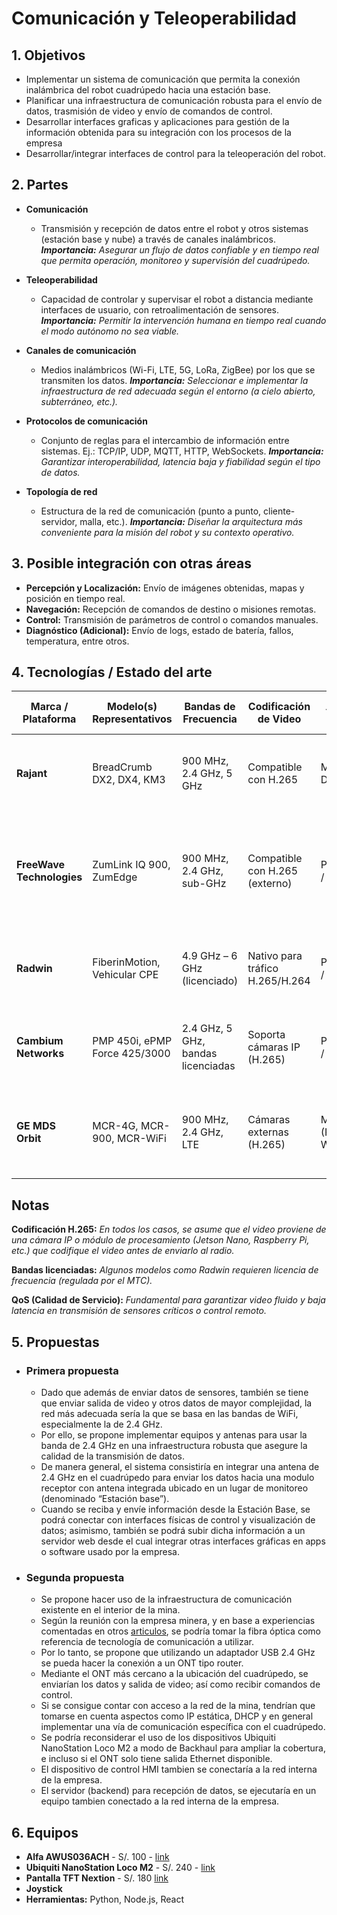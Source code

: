 # Comunicación y Teleoperabilidad

## 1. Objetivos
* Implementar un sistema de comunicación que permita la conexión inalámbrica del robot cuadrúpedo hacia una estación base.
* Planificar una infraestructura de comunicación robusta para el envío de datos, trasmisión de video y envío de comandos de control.
* Desarrollar interfaces graficas y aplicaciones para gestión de la información obtenida para su integración con los procesos de la empresa
* Desarrollar/integrar interfaces de control para la teleoperación del robot.

## 2. Partes
* **Comunicación** 
    * Transmisión y recepción de datos entre el robot y otros sistemas (estación base y nube) a través de canales inalámbricos. _**Importancia:** Asegurar un flujo de datos confiable y en tiempo real que permita operación, monitoreo y supervisión del cuadrúpedo._

* **Teleoperabilidad**
    * Capacidad de controlar y supervisar el robot a distancia mediante interfaces de usuario, con retroalimentación de sensores. _**Importancia:** Permitir la intervención humana en tiempo real cuando el modo autónomo no sea viable._

* **Canales de comunicación**
    * Medios inalámbricos (Wi-Fi, LTE, 5G, LoRa, ZigBee) por los que se transmiten los datos. _**Importancia:** Seleccionar e implementar la infraestructura de red adecuada según el entorno (a cielo abierto, subterráneo, etc.)._

* **Protocolos de comunicación**
    * Conjunto de reglas para el intercambio de información entre sistemas. Ej.: TCP/IP, UDP, MQTT, HTTP, WebSockets. _**Importancia:** Garantizar interoperabilidad, latencia baja y fiabilidad según el tipo de datos._

* **Topología de red**
    * Estructura de la red de comunicación (punto a punto, cliente-servidor, malla, etc.). _**Importancia:** Diseñar la arquitectura más conveniente para la misión del robot y su contexto operativo._

## 3. Posible integración con otras áreas
* **Percepción y Localización:** Envío de imágenes obtenidas, mapas y posición en tiempo real.
* **Navegación:** Recepción de comandos de destino o misiones remotas.
* **Control:** Transmisión de parámetros de control o comandos manuales.
* **Diagnóstico (Adicional):** Envío de logs, estado de batería, fallos, temperatura, entre otros.

## 4. Tecnologías / Estado del arte

| Marca / Plataforma       | Modelo(s) Representativos           | Bandas de Frecuencia       | Codificación de Video       | Tipo de Red              | Características Clave                                                                                     | Precio Aproximado (USD) |
|--------------------------|-------------------------------------|----------------------------|-----------------------------|--------------------------|------------------------------------------------------------------------------------------------------------|--------------------------|
| **Rajant**               | BreadCrumb DX2, DX4, KM3            | 900 MHz, 2.4 GHz, 5 GHz    | Compatible con H.265        | Mesh Dinámica            | Red Mesh autosanable, tolerante a fallos, ideal para vehículos móviles.                                   | $1,200 – $2,500          |
| **FreeWave Technologies**| ZumLink IQ 900, ZumEdge             | 900 MHz, 2.4 GHz, sub-GHz  | Compatible con H.265 (externo) | Punto a Punto / Multipunto | Radios industriales, integrables con cámaras IP o SBC (Jetson, etc.), cifrado AES, Edge Computing opcional | $1,000 – $3,000          |
| **Radwin**               | FiberinMotion, Vehicular CPE        | 4.9 GHz – 6 GHz (licenciado) | Nativo para tráfico H.265/H.264 | Punto a Punto / Móvil    | Ideal para vehículos en movimiento, QoS garantizada, baja latencia.                                        | $1,500 – $3,500          |
| **Cambium Networks**     | PMP 450i, ePMP Force 425/3000       | 2.4 GHz, 5 GHz, bandas licenciadas | Soporta cámaras IP (H.265)  | Punto a Punto / Multipunto | QoS avanzada, multicast de video, gestión remota, industrial y resistente.                                 | $800 – $2,000            |
| **GE MDS Orbit**         | MCR-4G, MCR-900, MCR-WiFi           | 900 MHz, 2.4 GHz, LTE      | Cámaras externas (H.265)    | Multiprotocolo (RF, LTE, WiFi) | Alta disponibilidad, redundancia de enlaces, integración SCADA e IoT industrial.                          | $1,500 – $4,000          |


## Notas

**Codificación H.265:** *En todos los casos, se asume que el video proviene de una cámara IP o módulo de procesamiento (Jetson Nano, Raspberry Pi, etc.) que codifique el video antes de enviarlo al radio.*

**Bandas licenciadas:** *Algunos modelos como Radwin requieren licencia de frecuencia (regulada por el MTC).*

**QoS (Calidad de Servicio):** *Fundamental para garantizar video fluido y baja latencia en transmisión de sensores críticos o control remoto.*

## 5. Propuestas

* ### Primera propuesta
    * Dado que además de enviar datos de sensores, también se tiene que enviar salida de video y otros datos de mayor complejidad, la red más adecuada sería la que se basa en las bandas de WiFi, especialmente la de 2.4 GHz. 
    * Por ello, se propone implementar equipos y antenas para usar la banda de 2.4 GHz en una infraestructura robusta que asegure la calidad de la transmisión de datos. 
    * De manera general, el sistema consistiría en integrar una antena de 2.4 GHz en el cuadrúpedo para enviar los datos hacia una modulo receptor con antena integrada ubicado en un lugar de monitoreo (denominado “Estación base”). 
    * Cuando se reciba y envíe información desde la Estación Base, se podrá conectar con interfaces físicas de control y visualización de datos; asimismo, también se podrá subir dicha información a un servidor web desde el cual integrar otras interfaces gráficas en apps o software usado por la empresa.

* ### Segunda propuesta
    * Se propone hacer uso de la infraestructura de comunicación existente en el interior de la mina.
    * Según la reunión con la empresa minera, y en base a experiencias comentadas en otros [articulos](https://www.furukawalatam.com/es/conexion-furukawa-detalles/fibra-optica-y-mineria-transformacion-digital-hacia-la-industria-40), se podría tomar la fibra óptica como referencia de tecnología de comunicación a utilizar.
    * Por lo tanto, se propone que utilizando un adaptador USB 2.4 GHz se pueda hacer la conexión a un ONT tipo router. 
    * Mediante el ONT más cercano a la ubicación del cuadrúpedo, se enviarían los datos y salida de video; así como recibir comandos de control.
    * Si se consigue contar con acceso a la red de la mina, tendrían que tomarse en cuenta aspectos como IP estática, DHCP y en general implementar una vía de comunicación específica con el cuadrúpedo.
    * Se podría reconsiderar el uso de los dispositivos Ubiquiti NanoStation Loco M2 a modo de Backhaul para ampliar la cobertura, e incluso si el ONT solo tiene salida Ethernet disponible.  
    * El dispositivo de control HMI tambien se conectaría a la red interna de la empresa.
    * El servidor (backend) para recepción de datos, se ejecutaría en un equipo tambien conectado a la red interna de la empresa.

## 6. Equipos
* **Alfa AWUS036ACH** - S/. 100 - [link](https://tiendamia.com/pe/producto?amz=B0752CTSGD)
* **Ubiquiti NanoStation Loco M2** - S/. 240 - [link](https://arteus.pe/products/ubiquiti-locom2-nanostation-airmax-locom2-cpe-hasta-150-mbps-frecuencia-2-ghz-2412-2462-mhz-con-antena-integrada-de-8-dbi?srsltid=AfmBOoo6EFRcyCYr_JQsBFI25YdWthLGxmDeiysaxI71t-NhPGL1tSmX)
* **Pantalla TFT Nextion** - S/. 180 [link](https://mtlab.pe/producto/pantalla-nextion-discovery-2-4-2-8-3-5-hmi-tactil-resistivo/?srsltid=AfmBOori3gilh8l7x1lkFazwUiYRDs4wsNZnnPL4dXag-zkqk4xFQKcK)
* **Joystick**
* **Herramientas:** Python, Node.js, React
